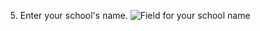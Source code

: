 5. Enter your school's name.
   ![Field for your school name](/assets/images/help/education/enter-school-name.png)
